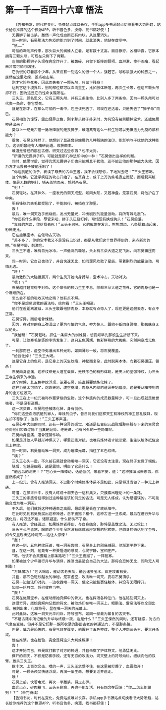 # 第一千一百四十六章 悟法
        【告知书友，时代在变化，免费站点难以长存，手机app多书源站点切换看书大势所趋，站长给你推荐的这个换源APP，听书音色多、换源、找书都好使！】
       无畏狮子被击杀，轰然一声化成血雨还有肉块，从这里消失。
       同一时间，石昊那法力免疫的能力到了时间，就此消失，他站在虚空中。
       “吼……”
       可怕的嘶吼声传来，那头巨大的蜘蛛人立着，足有数十丈高，面目狰狞，凶相毕露，它原本拥有三颗头颅，可现在只剩下了两颗。
       左侧的那颗狮子头现在完全炸开了，被轰碎，只留下断掉的颈项，血淋淋，惨不忍睹，看起来非常可怕与凶狂。
       它仇恨的盯着那个少年，从来没有一刻这么的恨一个人，强若它，号称最强大的种族之一，居然在这里吃瘪，差点被击杀。
       刚才它险些死去，因此而失去了一颗头颅，只留下残身！
       达到它这个境界后，别的部位都可以血肉重生，比如肢体断落，再次生长等，但这三颗头颅却不行，因为这是它的性命关键所在。
       三头王，顾名思义，它有三颗头颅，并有三条生命，比别人多了两条命，因为一颗头颅可以代表一条命，替它受死。
       就是在刚才，在那么可怕的一击中，它应该死去了，可现在还活着，只是失去了“狮子命”而已。
       石昊相当的惊讶，露出怪异之色，刚才那头狮子扑来时，为何没有被禁锢掉宝术，还能施展神通出来？
       类似上一纪元古僧一脉所降服的无畏狮子，难道真有这么一种生物可以无惧法力免疫的那种能力？
       很快，石昊又释然了，他想到了莫道曾经施展的几种残缺的法印，能影响与干扰他的这种能力，这说明曾经有人精研此道，收获颇丰。
       难道是曾经的那些古僧，研究过这些东西？也不太对。
       “所谓的无畏狮子印，可能就是那几种法印中的一种！”石昊做出这样的判断。
       同时，他思忖后，觉得光凭无畏狮子印也只能瞬息干扰他，还不能让他的那种能力失效，因为方才无畏狮子被他压制了！
       “你这肮脏的虫子，亵渎了尊贵的古血王者，我不会饶恕你，下地狱去吧！”三头王怒喝。
       这个时候，它近乎疯狂的攻击开始了，在其身上，成千上万的蛛毛直立而起，而后脱离躯体，像是无数的钢针，铺天盖地而来，想射杀石昊。
       “封！”
       石昊轻叱，在其体外，一座发光的洞天成型，如同太阳，又若神盘，笼罩石昊，将他护在了中央。
       所有锋锐的蛛毛都受阻了，不能前行，被挡在了那里。
       轰！
       最后，唯一洞天近乎燃烧般，发出无量光，冲出剧烈的能量波动，将所有蛛毛震飞。
       “你还有什么手段，尽管来吧，狮子头已经打掉，可惜没有换成狗头！”石昊奚落。
       “卑贱的东西，你给我去死！”三头王怒吼，它的躯体在发光，熊熊燃烧，八条腿舞动起来，恐怖无比。
       它在施展宝术，在催动古天功。
       “差不多了，你的宝术我又不是没有见识过，都是从我们这个世界得到的，来点新奇的吧。”石昊不屑，刺激它。
       三头王不语，唯有目光冰冷，一声低沉的嘶吼，头上有三朵大道之花飞出，向石昊镇压而来。
       同一时间，它自己也动了，并且快速无比，如同罡风吹散了星辰，带着剧烈的能量波动，可怕无边。
       “咚！”
       最为激烈的大碰撞展开，两个生灵开始肉身搏杀，宝术冲击，天功对决。
       “嗯！？”
       石昊越打越觉得不对劲，这个家伙的神力生生不息，除却三朵大道之花外，它的肉身也是一个麻烦所在。
       怎么会不断的吸收天地之精？他有点不解。
       “你不是想见识我的道法吗，给你看！”三头王喝道。
       他们在近距离激战，三头王敢跟他拼肉身，本身就有点惊人了，现在更是这般表态，有点不正常。
       石昊讶异，而后毛骨悚然。
       因为，在对方的身上弥漫出了更为可怕的气息，神力惊人，跟他不断肉身碰撞，那蜘蛛身无以伦比。
       “我给断！”石昊轻叱，抓住一条巨大的蜘蛛腿，想要如早先那般生生折断下来。
       可是，让他寒毛倒竖的事情发生了，这只五色斑斓、色彩鲜艳的大蜘蛛，突然间变成无色了。
       一刹那而已，虚空中弥漫出五种光彩，如同薄纱一般，将石昊覆盖。
       “给我化掉！”三头王大喝。
       这是它身上的色彩，是它身上的天生纹络，神秘而复杂，此时脱离本体，向着石昊碾压，镇杀！
       石昊肉身剧痛，这种纹络是大道在载体，是秩序色的有形体现，是天上的至强神纹，为三头王与生俱来的神通。
       这个时候，其五色神纹浮现，笼罩石昊，简直将要他炼化掉了。
       这种力量太可怕了，熔炼天地，虚空崩塌，肉身从内部的道源开始暗淡，这是要从精神到肉身的全方位毁灭。
       三头王在上一纪元被称作噩梦级的生物，这个种族内的成员数量稀少，可一旦出现就是绝世强者，不是没有道理。
       这一次交锋，石昊险些被炼化掉，身有创伤。
       “你们这些血液肮脏的罪人，卑贱的虫子，昔日对我们这样天生有神纹的神主顶礼膜拜，现在却不尊崇了，当诛！”三头王寒声道。
       石昊心中大怒的同时，还有一种诧异的感觉，难道是仙古纪元战败后那些残存下来的生灵曾经对他们叩首过吗？当真是耻辱。还是说，也有另外的一些隐情呢。
       石昊肉身剧痛，道骨铿锵作响。
       如果是其他人早就形神俱灭了，哪里还能对抗，也唯有炼体者才能忍受，生生以躯体抵住这无上神纹。
       同一时间，石昊催动唯一洞天，成为璀璨光幕，挡住了五色纹络。
       “咦？”
       三头王心头一震，不久前石昊就曾动用唯一洞天，它还没有太注意，现在终于发觉了端倪。
       随后，它越是细看，越是震惊，明白了它是什么！
       “融合后的洞天！？”它心头一阵悸动，话语低沉，带着不安，道：“这种推演出来东西，你居然练成了？”
       上一纪元，曾有人推演洞天，不过那个时候修炼体系不是如此，只是将其当做了一种无上神通。
       可惜，在那末世中，没有人练成十洞天合一这种奥义，只摸索出理论上的一条路。
       三头王的家族曾经得到过这种路径该如何走的古法，可是无人练成，认为是错误的，不可能融合成为唯一洞天。
       不久后，他们就将这种神通束之高阁，最后更是丢在了故纸堆中。
       它此时见到石昊施展出这种神通，怎不震撼？相传，这种古法一旦练成，最后在进行升华与演化后，将万法不侵，诸邪避退，什么都伤不了身。
       有人推演，曾经说过，如果炼体者得到，与自身结合，那将是盖世之法，无以伦比！
       三头王心胆皆寒，眼前这个少年虽然没有炼体者应掌握的招式等，但肉身的确达到了至强，如今又显现出这种洞天……这让人惊悚！
       “轰！”
       在这一刻，五色神纹压迫，唯一洞天轰鸣，石昊身上的剧痛减弱，他渐渐平静下来。
       且，在这一刻，他竟有一种要悟道的感觉，心灵宁静，宝相庄严。
       “嗯，他该不会真要踏上那条路吧？”三头王震撼了，一阵胆寒。
       如果被这个少年进行升华与演绎，推演出最适合自己的大法，那将会恐怖无比，同阶无人可制衡！
       “万蛛魔功！”它大喝着，催动古老天功，融合诸多宝术，疯狂攻击石昊。
       并且，那五色斑纹越发的神秘，笼罩虚空，攻击唯一洞天，要将石昊镇杀。
       石昊一边结法印对抗，一边收拢唯一洞天，使之只能包裹住躯体，并没有无限撑开。
       如同一轮月盘，将他收在当中。
       “轰！”
       石昊在施展宝术，在催动原始真解中的骨文，也在挥洒各种法门，他在铭刻洞天上。
       这很奇异，原始真解内记载的符文，被他烙印在唯一洞天上，鲲鹏法、雷帝法等也全部出现，被刻出来，化成符号，显在唯一洞天的光幕上。
       此时此际，这唯一洞天光华闪烁，符号密布，如同一部最为繁复的古天书。
       “不是古籍中所记载的升华与终极一跃，这是什么？”三头王悚然的同时，还有疑惑，对方的气息在变强，但并不是它们那一族所收录的那部古老的神通法门，不是那条路。
       但是，威力是恐怖的，石昊气息在骤变，他震开了五色神纹，整个人冲向三头王，要大开杀戒。
       他在推演，也在检验，完全是将这头大蜘蛛练手！
       轰！
       这才开始而已，石昊就打散了对方的神通，并且击穿了护体符文，他勇猛无比。
       撑开的洞天，不仅是防御手段，还有无穷的攻击力，洞天壁上的符号灿烂，缠绕向他的双臂，轰杀三头王。
       数十次、上百次交击，噗的一声，三头王承受不住，在这里被打爆了，血雾散开！
       可是，一颗头颅又快速浮现，再演一条生命，想要复活并逃走。
       噗！
       石昊上前，快若电光，再次一拳轰杀，将之击碎。
       血光点点，碎肉横飞，三头王毙命，再也不能复活，只有怨念在回荡：“你……怎么能做到！？”（未完待续）
       【告知书友，时代在变化，免费站点难以长存，手机app多书源站点切换看书大势所趋，站长给你推荐的这个换源APP，听书音色多、换源、找书都好使！】